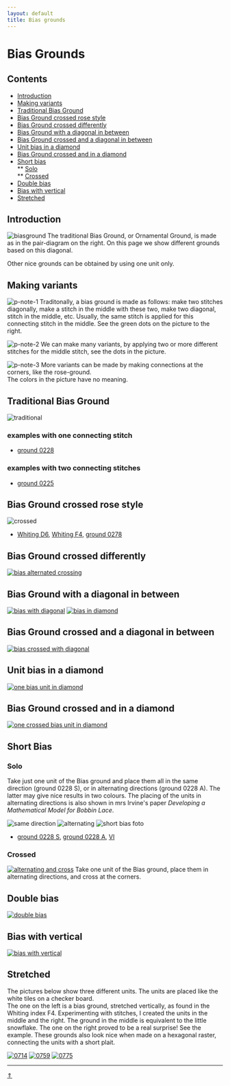 ```yaml
---
layout: default
title: Bias grounds
---
```


# Bias Grounds

## Contents
* [Introduction](#introduction)
* [Making variants](#making-variants)
* [Traditional Bias Ground](#traditional-bias-ground)
* [Bias Ground crossed rose style](#bias-ground-crossed-rose-style)
* [Bias Ground crossed differently](#bias-ground-crossed-differently)
* [Bias Ground with a diagonal in between](#bias-ground-with-a-diagonal-in-between)
* [Bias Ground crossed and a diagonal in between](#bias-ground-crossed-and-a-diagonal-in-between)
* [Unit bias in a diamond](#unit-bias-in-a-diamond)
* [Bias Ground crossed and in a diamond](#bias-ground-crossed-and-in-a-diamond)      
* [Short bias](#short-bias)         
** [Solo](#solo)     
** [Crossed](#crossed)
* [Double bias](#double-bias)
* [Bias with vertical](#bias-with-vertical)
* [Stretched](#stretched)

## Introduction
![biasground][p-bias-wt]
The traditional Bias Ground, or Ornamental Ground, is made as in the pair-diagram on the right. On this page we show different grounds based on this diagonal.

Other nice grounds can be obtained by using one unit only.
<p style="clear: both"></p>

[p-bias-wt]: ../images_wt/gf-0221-wt.png?align=right "traditional bias ground"

## Making variants
![p-note-1]
Traditonally, a bias ground is made as follows: make two stitches diagonally, make a stitch in the middle with these two, make two diagonal, stitch in the middle, etc. Usually, the same stitch is applied for this connecting stitch in the middle. See the green dots on the picture to the right.          

![p-note-2]
We can make many variants, by applying two or more different stitches for the middle stitch, see the dots in the picture.               
<p style="clear: both"></p>

![p-note-3]
More variants can be made by making connections at the corners, like the rose-ground.    
The colors in the picture have no meaning.
<p style="clear: both"></p>

[p-note-1]: ../images/bias-note-1.png?align=right "traditional bias"
[p-note-2]: ../images/bias-note-2.png?align=right "bias variant 1"
[p-note-3]: ../images/bias-note-3.png?align=right "variant 1 with crossings"

## Traditional Bias Ground
![traditional][p-0221-tr] 
### examples with one connecting stitch
* [ground 0228][T-0228-OD]   

### examples with two connecting stitches
* [ground 0225][T-0225-L]

[p-0221-tr]: ../images_wt/gf-bias-tr.png?align=left "traditional bias ground"
[T-0228-OD]: https://d-bl.github.io/GroundForge/tiles?patchWidth=12&patchHeight=12&a1=ctc&c1=ctc&d1=tct&a2=tct&b2=ctc&d2=ctc&shiftColsSE=2&shiftRowsSE=2&shiftColsSW=-2&shiftRowsSW=2&tile=6-48,86-4
[T-0225-L]: https://d-bl.github.io/GroundForge/tiles?patchWidth=12&patchHeight=12&d1=tctct&c1=ctc&a1=rrctc&d2=ctc&b2=rrctc&a2=ctc&tile=6-48,86-4&footsideStitch=ctctt&tileStitch=ctct&headsideStitch=ctctt&shiftColsSW=-2&shiftRowsSW=2&shiftColsSE=2&shiftRowsSE=2

##  Bias Ground crossed rose style
![crossed][P-0221-at]
* [Whiting D6][T-wi-D6], [Whiting F4][T-wi-F4], [ground 0278][T-0278-KG]

[P-0221-at]: ../images_wt/gf-bias-at.png "tradtional bias crossed"
[T-wi-D6]: https://d-bl.github.io/GroundForge/tiles?whiting=D6_P139&patchWidth=12&patchHeight=12&a1=ctct&c1=ctct&d1=ct&a2=ct&b2=ctct&c2=ct&d2=ctct&shiftColsSE=2&shiftRowsSE=2&shiftColsSW=-2&shiftRowsSW=2&tile=8-48,8314
[T-wi-F4]: https://d-bl.github.io/GroundForge/tiles?whiting=F4_P180&patchWidth=12&patchHeight=12&a1=ctcrrctc&c1=ctcllctc&d1=ctc&a2=ctc&b2=ctc&c2=ctc&d2=ctc&shiftColsSE=2&shiftRowsSE=2&shiftColsSW=-2&shiftRowsSW=2&tile=8-48,8314
[T-0278-KG]: https://d-bl.github.io/GroundForge/tiles?patchWidth=12&patchHeight=12&a1=ctc&c1=ctc&d1=c&a2=c&b2=ctct&c2=c&d2=tctc&shiftColsSE=2&shiftRowsSE=2&shiftColsSW=-2&shiftRowsSW=2&tile=8-48,8314

## Bias Ground crossed differently
[![][p-bias-aa]][t-bias-aa]

[p-bias-aa]: ../images_wt/gf-bias-aa.png "bias alternated crossing"
[t-bias-aa]: https://d-bl.github.io/GroundForge/tiles?whiting=E6_P160&patchWidth=12&patchHeight=12&a1=ct&b1=ctct&c1=ct&d1=ctct&f1=ctct&g1=ct&h1=ctct&a2=ctct&c2=ctct&d2=ct&e2=ctct&f2=ct&g2=ctct&h2=ct&a3=ct&b3=ctct&c3=ct&d3=ctct&e3=ct&f3=ctct&h3=ctct&a4=ctct&b4=ct&c4=ctct&e4=ctct&f4=ct&g4=ctct&h4=ct&shiftColsSE=4&shiftRowsSE=4&shiftColsSW=-4&shiftRowsSW=4&tile=1488-483,8-483148,831488-4,488-4831

## Bias Ground with a diagonal in between
[![][p-bias-vg]][t-bias-vg]
[![][p-bias-sq]][t-bias-sq]

[p-bias-vg]: ../images_wt/gf-bias-vg.png "bias with diagonal"
[p-bias-sq]: ../images_wt/gf-bias-in-sqr.png "bias in diamond"
[t-bias-vg]: https://d-bl.github.io/GroundForge/tiles?patchWidth=12&patchHeight=12&a1=ctct&c1=ctct&d1=ct&e1=ctct&b2=ctct&d2=ctct&e2=ct&f2=ctct&a3=ctct&c3=ctct&e3=ctct&f3=ct&shiftColsSE=3&shiftRowsSE=3&shiftColsSW=-3&shiftRowsSW=3&tile=5-486-,-5-486,6-5-48
[t-bias-sq]: https://d-bl.github.io/GroundForge/tiles?patchWidth=12&patchHeight=12&a1=ctct&c1=ctct&d1=ctc&e1=ctc&b2=ctct&d2=ctcl&e2=ctc&f2=ctc&a3=ctct&c3=ctct&e3=ctcl&f3=ctct&shiftColsSE=3&shiftRowsSE=3&shiftColsSW=-3&shiftRowsSW=3&tile=5-486-,-5-486,6-5-48
   
## Bias Ground crossed and a diagonal in between   
[![][p-bias-av]][t-bias-av]

[p-bias-av]: ../images_wt/gf-bias-av.png "bias crossed with diagonal"
[t-bias-av]: https://d-bl.github.io/GroundForge/tiles?patchWidth=12&patchHeight=12&a1=ctct&c1=ctct&e1=ctct&f1=ct&a2=ctct&b2=ctct&c2=ctct&d2=ctct&e2=ctct&f2=ctct&shiftColsSE=2&shiftRowsSE=2&shiftColsSW=-4&shiftRowsSW=2&tile=8-7-48,831214

## Unit bias in a diamond
[![][p-bias-uni]][t-bias-uni]

[p-bias-uni]: ../images_wt/gf-sh-bias-in-sqr.png "one bias unit in diamond"
[t-bias-uni]: https://d-bl.github.io/GroundForge/tiles?patchWidth=12&patchHeight=12&b1=ctct&d1=ctct&f1=ctct&a2=ctc&c2=ctct&e2=ctct&a3=ctc&b3=ctcr&d3=ctct&f3=ctcl&shiftColsSE=3&shiftRowsSE=3&shiftColsSW=-3&shiftRowsSW=3&tile=-5-4-5,5-5-5-,86-5-5

## Bias Ground crossed and in a diamond
[![][p-bias-unx]][t-bias-unx]

[p-bias-unx]: ../images_wt/gf-bias-x-in-sqr.png "one crossed bias unit in diamond"
[t-bias-unx]: https://d-bl.github.io/GroundForge/tiles?patchWidth=12&patchHeight=12&b1=ctct&c1=ct&d1=ctct&e1=ct&f1=ctct&a2=ctct&b2=ct&c2=ctct&e2=ctct&f2=ct&a3=ct&b3=ctct&d3=ctct&f3=ctct&shiftColsSE=3&shiftRowsSE=3&shiftColsSW=-3&shiftRowsSW=3&tile=-21486,317-48,88-5-4

## Short Bias
### Solo
Take just one unit of the Bias ground and place them all in the same direction (ground 0228 S), or in alternating directions (ground 0228 A). The latter may give nice results in two colours. The placing of the units in alternating directions is also shown in mrs Irvine's paper _Developing a Mathematical Model for Bobbin Lace_. 

![same direction][pic-0228-OG] ![alternating][pic-0228-OGy] ![short bias foto][foto-0228-OGy] 
* [ground 0228 S][T-0228-OG], [ground 0228 A][T-0228-OGy], [VI][T-0267-OGy]

[pic-0228-OG]: ../images_wt/gf%200228-OG.png "units in same direction"
[pic-0228-OGy]: ../images_wt/gf%200228%20OGy.png "units in alternating directions"
[foto-0228-OGy]: ../photos/gf-0228-foto.jpg "ground 0228, as solo units placed in alternating directions"
[T-0228-OG]: https://d-bl.github.io/GroundForge/tiles?patchWidth=12&patchHeight=12&a1=tct&b1=ctc&d1=ctc&a2=ctc&c2=ctc&shiftColsSE=2&shiftRowsSE=2&shiftColsSW=-2&shiftRowsSW=2&tile=86-5,4-5-
[T-0228-OGy]: https://d-bl.github.io/GroundForge/tiles?patchWidth=12&patchHeight=12&a1=tct&b1=ctc&d1=ctc&a2=ctc&c2=ctc&b3=ctc&c3=tct&d3=ctc&a4=ctc&c4=ctc&shiftColsSE=4&shiftRowsSE=4&shiftColsSW=0&shiftRowsSW=4&tile=15-2,7-5-,-586,5-4-
[T-0267-OGy]: https://d-bl.github.io/GroundForge/tiles?patchWidth=12&patchHeight=12&a1=ctc&b1=ctcr&d1=ctct&a2=ctct&c2=ctcl&b3=ctcl&c3=ctc&d3=ctct&a4=ctcr&c4=ctct&shiftColsSE=4&shiftRowsSE=4&shiftColsSW=0&shiftRowsSW=4&tile=15-2,7-5-,-586,5-4-

### Crossed
[![alternating and cross][p-0248]][t-0248]
Take one unit of the Bias ground, place them in alternating directions, and cross at the corners.            
<p style="clear: both"></p>

[p-0248]: ../images_wt/02YQ2.png?align=left "ground 0248"
[t-0248]: https://d-bl.github.io/GroundForge/tiles?patchWidth=12&patchHeight=12&d1=ctc&b1=ctc&a1=tct&d2=c&c2=ctc&b2=c&a2=ctc&d3=ctc&c3=tct&b3=ctc&d4=c&c4=ctc&b4=c&a4=ctc&tile=88-4,4831,-117,3178,&footsideStitch=ctctt&tileStitch=ctc&headsideStitch=ctctt&shiftColsSW=0&shiftRowsSW=4&shiftColsSE=4&shiftRowsSE=4

## Double bias
[![double bias][p-doublebias]][t-doublebias]
<p style="clear: both"></p>

[p-doublebias]: ../images_wt/doublebias.png?align=left "double bias"
[t-doublebias]: https://d-bl.github.io/GroundForge/tiles?patchWidth=15&patchHeight=15&d1=rctcr&c1=ctc&b1=ctc&a1=lctcl&b2=ctc&tile=2A1C,-7--&footsideStitch=ctctt&tileStitch=ctc&headsideStitch=ctctt&shiftColsSW=-1&shiftRowsSW=2&shiftColsSE=4&shiftRowsSE=1

## Bias with vertical
[![bias with vertical][p-3228]][t-3228]
<p style="clear: both"></p>

[p-3228]: ../images_wt/gf-wt-g32.png?align=left "ground 3228"
[t-3228]: https://d-bl.github.io/GroundForge/tiles?patchWidth=12&patchHeight=20&b1=ctc&c1=ctc&d1=ctc&b2=ctc&c2=ctctc&d2=ctc&b3=ctcr&c3=ctc&d3=ctcl&a4=ttctctt&tile=-C3B,-488,-148,5---&footsideStitch=ctctt&tileStitch=ctc&headsideStitch=ctctt&shiftColsSW=0&shiftRowsSW=4&shiftColsSE=4&shiftRowsSE=4

## Stretched
The pictures below show three different units. The units are placed like the white tiles on a checker board.          
The one on the left is a bias ground, stretched vertically, as found in the Whiting index F4. Experimenting with stitches, I created the units in the middle and the right. The ground in the middle is equivalent to the little snowflake. The one on the right proved to be a real surprise! See the example. These grounds also look nice when made on a hexagonal raster, connecting the units with a short plait.

[![0714][p-stretched-71]][T-0714]
[![0759][p-stretched-73]][T-0759]
[![0775][p-stretched-74]][T-0775]

[p-stretched-71]: ../images_wt/stretched_71.png "ground 0714"
[p-stretched-73]: ../images_wt/stretched_73.png "ground 0759"
[p-stretched-74]: ../images_wt/stretched_74.png "ground 0775"

[T-0714]: https://d-bl.github.io/GroundForge/tiles?patchWidth=12&patchHeight=20&a1=ctctctc&b1=tct&c1=ctctctc&b2=ctc&a3=ctc&c3=ctc&d4=ctc&tile=B8D-,-4--,B-C-,---5&footsideStitch=ctctt&tileStitch=ctc&headsideStitch=ctctt&shiftColsSW=-2&shiftRowsSW=4&shiftColsSE=2&shiftRowsSE=4
[T-0759]: https://d-bl.github.io/GroundForge/tiles?patchWidth=12&patchHeight=20&b1=ctc&a2=ctctctc&c2=tct&b3=ctc&a4=tct&c4=ctctctc&b5=ctc&a6=ctc&c6=ctc&tile=-5--,B-C-,-5--,B-C-,-5--,B-C-&footsideStitch=ctctt&tileStitch=ctc&headsideStitch=ctctt&shiftColsSW=-2&shiftRowsSW=6&shiftColsSE=2&shiftRowsSE=6
[T-0775]: https://d-bl.github.io/GroundForge/tiles?patchWidth=12&patchHeight=12&a1=ctc&b1=ctc&c1=tctct&d1=ctc&a2=ctcl&b2=ctc&a3=ctc&b3=ctc&c3=ctc&b4=ctc&c4=rctc&tile=83A4,48--,48D-,-48-&footsideStitch=ctctt&tileStitch=ctc&headsideStitch=ctctt&shiftColsSW=-2&shiftRowsSW=4&shiftColsSE=2&shiftRowsSE=4


***
[&uArr;]()




